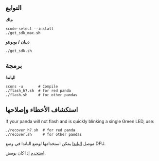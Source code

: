التوابع
--------

**ماك**

```
xcode-select --install
./get_sdk_mac.sh
```

**دبيان / يوبونتو**

```
./get_sdk.sh
```


برمجة
----

**الباندا**

```
scons -u       # Compile
./flash_h7.sh  # for red panda
./flash.sh     # for other pandas
```

استكشاف الأخطاء وإصلاحها
----

If your panda will not flash and is quickly blinking a single Green LED, use:
```
./recover_h7.sh  # for red panda
./recover.sh     # for other pandas
```

موصل [الباندا](https://comma.ai/shop/products/panda-paw) يمكن استخدامها لوضع الباندا في وضع DFU.


[استخدم](http://github.com/dsigma/dfu-util.git) إذا كان يومض.
